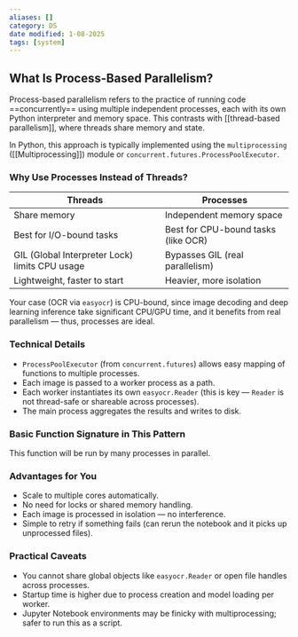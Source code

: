 ```yaml
---
aliases: []
category: DS
date modified: 1-08-2025
tags: [system]
---
```

## What Is Process-Based Parallelism?

Process-based parallelism refers to the practice of running code ==concurrently== using multiple independent processes, each with its own Python interpreter and memory space. This contrasts with [[thread-based parallelism]], where threads share memory and state.

In Python, this approach is typically implemented using the `multiprocessing` ([[Multiprocessing]]) module or `concurrent.futures.ProcessPoolExecutor`.

### Why Use Processes Instead of Threads?

| Threads                                        | Processes                           |
| ---------------------------------------------- | ----------------------------------- |
| Share memory                                   | Independent memory space            |
| Best for I/O-bound tasks                       | Best for CPU-bound tasks (like OCR) |
| GIL (Global Interpreter Lock) limits CPU usage | Bypasses GIL (real parallelism)     |
| Lightweight, faster to start                   | Heavier, more isolation             |

Your case (OCR via `easyocr`) is CPU-bound, since image decoding and deep learning inference take significant CPU/GPU time, and it benefits from real parallelism — thus, processes are ideal.
### Technical Details

* `ProcessPoolExecutor` (from `concurrent.futures`) allows easy mapping of functions to multiple processes.
* Each image is passed to a worker process as a path.
* Each worker instantiates its own `easyocr.Reader` (this is key — `Reader` is not thread-safe or shareable across processes).
* The main process aggregates the results and writes to disk.

### Basic Function Signature in This Pattern

This function will be run by many processes in parallel.
### Advantages for You

* Scale to multiple cores automatically.
* No need for locks or shared memory handling.
* Each image is processed in isolation — no interference.
* Simple to retry if something fails (can rerun the notebook and it picks up unprocessed files).
### Practical Caveats

* You cannot share global objects like `easyocr.Reader` or open file handles across processes.
* Startup time is higher due to process creation and model loading per worker.
* Jupyter Notebook environments may be finicky with multiprocessing; safer to run this as a script.
